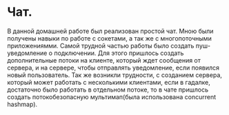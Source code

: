 # Чат.
В данной домашней работе был реализован простой чат. Мною были получены навыки по работе с сокетами, а так же с многопоточными приложениямми.
Самой трудной частью работы было создать пуш-уведомление о подключении. Для этого пришлось создать дополнительные потоки на клиенте, который 
ждет сообщения от сервера, и на сервере, чтобы отправлять уведомление, если появился новый пользователь. Так же возникли трудности, с созданием
сервера, который может работать с несколькими клиентами, если в гадалке, достаточно было работать в отдельном потоке, то в чате пришлось создать
потокобезопасную мультимап(была использована concurrent hashmap).
